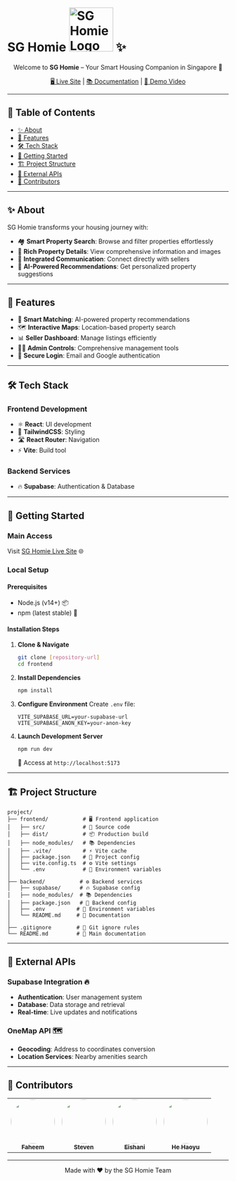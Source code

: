 # SG Homie   <img width="100" alt="SG Homie Logo" src="https://github.com/user-attachments/assets/8e515211-77c0-4630-b725-9e27734192c8" /> ✨

<div align="center">

Welcome to **SG Homie** – Your Smart Housing Companion in Singapore 🌆

[🖥️ Live Site](https://sg-homie.netlify.app) | [📚 Documentation](#documentation) | [🎥 Demo Video](https://youtu.be/0muokFq4Si4)

</div>

<p align="center">

</p>

---

## 📑 Table of Contents
- [✨ About](#about)
- [🎯 Features](#features)
- [🛠️ Tech Stack](#tech-stack)
- [🚀 Getting Started](#getting-started)
- [🏗️ Project Structure](#project-structure)
- [🔌 External APIs](#external-apis)
- [👥 Contributors](#contributors)

---

## ✨ About

SG Homie transforms your housing journey with:

- 🏘️ **Smart Property Search**: Browse and filter properties effortlessly
- 📸 **Rich Property Details**: View comprehensive information and images
- 💬 **Integrated Communication**: Connect directly with sellers
- 🤖 **AI-Powered Recommendations**: Get personalized property suggestions

---

## 🎯 Features

- 🎯 **Smart Matching**: AI-powered property recommendations
- 🗺️ **Interactive Maps**: Location-based property search
- 📊 **Seller Dashboard**: Manage listings efficiently
- 👨‍💼 **Admin Controls**: Comprehensive management tools
- 🔐 **Secure Login**: Email and Google authentication

---

## 🛠️ Tech Stack

### Frontend Development
- ⚛️ **React**: UI development
- 🎨 **TailwindCSS**: Styling
- 🛣️ **React Router**: Navigation
- ⚡ **Vite**: Build tool

### Backend Services
- 🔥 **Supabase**: Authentication & Database

---

## 🚀 Getting Started

### Main Access
Visit [SG Homie Live Site](https://sg-homie.netlify.app) 🌐

### Local Setup

#### Prerequisites
- Node.js (v14+) 📦
- npm (latest stable) 🔧

#### Installation Steps

1. **Clone & Navigate**
   ```bash
   git clone [repository-url]
   cd frontend
   ```

2. **Install Dependencies**
   ```bash
   npm install
   ```

3. **Configure Environment**
   Create `.env` file:
   ```env
   VITE_SUPABASE_URL=your-supabase-url
   VITE_SUPABASE_ANON_KEY=your-anon-key
   ```

4. **Launch Development Server**
   ```bash
   npm run dev
   ```
   🚀 Access at `http://localhost:5173`

---

## 🏗️ Project Structure

```
project/
├── frontend/           # 🖥️ Frontend application
│   ├── src/            # 📂 Source code
│   ├── dist/           # 📦 Production build
│   ├── node_modules/   # 📚 Dependencies
│   ├── .vite/          # ⚡ Vite cache
│   ├── package.json    # 📄 Project config
│   ├── vite.config.ts  # ⚙️ Vite settings
│   └── .env            # 🔑 Environment variables
│
├── backend/           # ⚙️ Backend services
│   ├── supabase/      # 🔥 Supabase config
│   ├── node_modules/  # 📚 Dependencies
│   ├── package.json   # 📄 Backend config
│   ├── .env          # 🔑 Environment variables
│   └── README.md     # 📖 Documentation
│
├── .gitignore        # 🚫 Git ignore rules
└── README.md         # 📖 Main documentation
```

---

## 🔌 External APIs

### Supabase Integration 🔥
- **Authentication**: User management system
- **Database**: Data storage and retrieval
- **Real-time**: Live updates and notifications

### OneMap API 🗺️
- **Geocoding**: Address to coordinates conversion
- **Location Services**: Nearby amenities search

---

## 👥 Contributors

<table>
  <tr>
    <td align="center">
      <a href="https://github.com/Nitecry7">
        <img src="https://github.com/Nitecry7.png" width="100" height="100" style="border-radius: 50%;"><br />
        <sub><b>Faheem</b></sub>
      </a>
    </td>
    <td align="center">
      <a href="https://github.com/stevennoctavianus">
        <img src="https://github.com/stevennoctavianus.png" width="100" height="100" style="border-radius: 50%;"><br />
        <sub><b>Steven</b></sub>
      </a>
    </td>
    <td align="center">
      <a href="https://github.com/Eishani">
        <img src="https://github.com/Eishani.png" width="100" height="100" style="border-radius: 50%;"><br />
        <sub><b>Eishani</b></sub>
      </a>
    </td>
    <td align="center">
      <a href="https://github.com/vanillatte11037">
        <img src="https://github.com/vanillatte11037.png" width="100" height="100" style="border-radius: 50%;"><br />
        <sub><b>He Haoyu</b></sub>
      </a>
    </td>
  </tr>
</table>

<div align="center">

---

Made with ❤️ by the SG Homie Team

</div>
